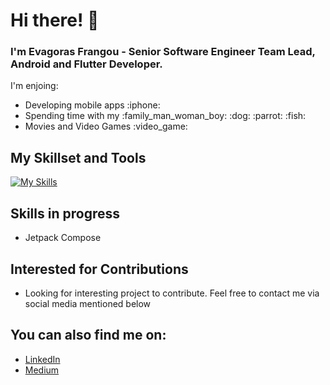 # Hi there! 👋
### I'm Evagoras Frangou - Senior Software Engineer Team Lead, Android and Flutter Developer. 

I'm enjoing:
<ul>
  <li>Developing mobile apps :iphone: </li>
  <li>Spending time with my :family_man_woman_boy: :dog: :parrot: :fish:</li>
  <li>Movies and Video Games :video_game:</li>
</ul>



## My Skillset and Tools
[![My Skills](https://skillicons.dev/icons?i=kotlin,dart,flutter,java,androidstudio,postman&theme=dark )](https://skillicons.dev)

## Skills in progress
<ul>
  <li>Jetpack Compose </li>
</ul>

<!--## Projects under development
<ul>
  <li>Flutter Example Project</li>
</ul>-->


## Interested for Contributions
<ul>
  <li>Looking for interesting project to contribute. Feel free to contact me via social media mentioned below</li>
</ul>

## You can also find me on:
<ul>
  <li><a href="https://www.linkedin.com/in/evagoras-frangou-14a7b2163">LinkedIn</a></li>
  <li><a href="https://r1n1os.medium.com/">Medium</a></li>
</ul>




<!--
[![GitHub Streak](https://github-readme-streak-stats.herokuapp.com/?user=r1n1os)](https://git.io/streak-stats)
Get in touch (Might be use instead of you can also find me on
**r1n1os/r1n1os** is a ✨ _special_ ✨ repository because its `README.md` (this file) appears on your GitHub profile.

Here are some ideas to get you started:

- 🔭 I’m currently working on ...
- 🌱 I’m currently learning ...
- 👯 I’m looking to collaborate on ...
- 🤔 I’m looking for help with ...
- 💬 Ask me about ...
- 📫 How to reach me: ...
- 😄 Pronouns: ...
- ⚡ Fun fact: ...
-->
